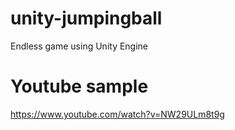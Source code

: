 # unity-jumpingball
Endless game using Unity Engine

# Youtube sample
https://www.youtube.com/watch?v=NW29ULm8t9g
